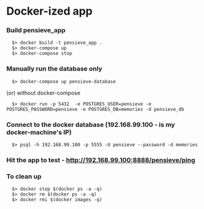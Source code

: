 # Docker-ized app

### Build pensieve_app
```shell
  $> docker build -t pensieve_app .
  $> docker-compose up
  $> docker-compose stop
```

### Manually run the database only
```shell
  $> docker-compose up pensieve-database
```
(or) without docker-compose
```shell
  $> docker run -p 5432  -e POSTGRES_USER=pensieve -e POSTGRES_PASSWORD=pensieve -e POSTGRES_DB=memories -d pensieve_db
```

### Connect to the docker database (192.168.99.100 - is my docker-machine's IP)
```shell
  $> psql -h 192.168.99.100 -p 5555 -U pensieve --password -d memories
```

### Hit the app to test - http://192.168.99.100:8888/pensieve/ping

### To clean up
```shell
  $> docker stop $(docker ps -a -q)
  $> docker rm $(docker ps -a -q)
  $> docker rmi $(docker images -q)
```
